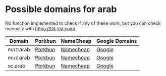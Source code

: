 # Possible domains for arab

No function implemented to check if any of these work, but you can check manually with https://tld-list.com/

| Domain | Porkbun | NameCheap | Google Domains |
|---|---|---|---|
| moz.arab | [Porkbun](https://porkbun.com/checkout/search?prb=e814663da1&tlds=&idnLanguage=&search=search&q=moz.arab) | [Namecheap](https://www.namecheap.com/domains/registration/results/?domain=moz.arab) | [Google](https://domains.google.com/registrar/search?searchTerm=moz.arab) |
| muz.arab | [Porkbun](https://porkbun.com/checkout/search?prb=e814663da1&tlds=&idnLanguage=&search=search&q=muz.arab) | [Namecheap](https://www.namecheap.com/domains/registration/results/?domain=muz.arab) | [Google](https://domains.google.com/registrar/search?searchTerm=muz.arab) |
| sc.arab | [Porkbun](https://porkbun.com/checkout/search?prb=e814663da1&tlds=&idnLanguage=&search=search&q=sc.arab) | [Namecheap](https://www.namecheap.com/domains/registration/results/?domain=sc.arab) | [Google](https://domains.google.com/registrar/search?searchTerm=sc.arab) |
